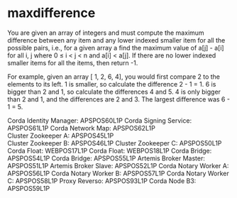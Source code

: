 # maxdifference

You are given an array of integers and must compute the maximum difference between any item and any lower indexed smaller item for all the possible pairs, i.e., for a given array a find the maximum value of a[j] - a[i] for all i, j where 0 ≤ i < j < n and a[i] < a[j]. If there are no lower indexed smaller items for all the items, then return -1.
 
For example, given an array [ 1, 2, 6, 4], you would first compare 2 to the elements to its left.  1 is smaller, so calculate the difference 2 - 1 = 1.  6 is bigger than 2 and 1, so calculate the differences 4 and 5.  4 is only bigger than 2 and 1, and the differences are 2 and 3.  The largest difference was 6 - 1 = 5.


Corda Identity Manager: APSPOS60L1P
Corda Signing Service: APSPOS61L1P
Corda Network Map: APSPOS62L1P	
Cluster Zookeeper A: APSPOS45L1P	
Cluster Zookeeper B: APSPOS46L1P
Cluster Zookeeper C: APSPOS50L1P
Corda Float: WEBPOS17L1P
Corda Float: WEBPOS18L1P
Corda Bridge: APSPOS54L1P
Corda Bridge: APSPOS55L1P
Artemis Broker Master: APSPOS51L1P
Artemis Broker Slave: APSPOS52L1P
Corda Notary Worker A: APSPOS56L1P
Corda Notary Worker B: APSPOS57L1P
Corda Notary Worker C: APSPOS58L1P
Proxy Reverso: APSPOS93L1P
Corda Node B3: APSPOS59L1P
